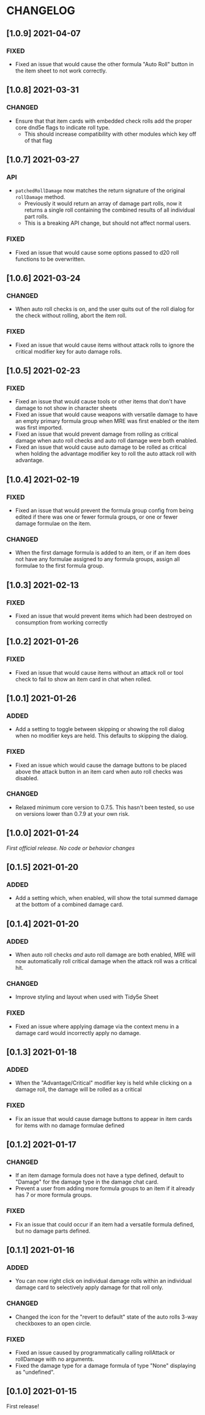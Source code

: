 # CHANGELOG

## [1.0.9] 2021-04-07

### FIXED

- Fixed an issue that would cause the other formula "Auto Roll" button in the item sheet to not work correctly.

## [1.0.8] 2021-03-31

### CHANGED

- Ensure that that item cards with embedded check rolls add the proper core dnd5e flags to indicate roll type.
  - This should increase compatibility with other modules which key off of that flag

## [1.0.7] 2021-03-27

### API

- `patchedRollDamage` now matches the return signature of the original `rollDamage` method.
  - Previously it would return an array of damage part rolls, now it returns a single roll containing the combined results of all individual part rolls.
  - This is a breaking API change, but should not affect normal users.

### FIXED

- Fixed an issue that would cause some options passed to d20 roll functions to be overwritten.

## [1.0.6] 2021-03-24

### CHANGED

- When auto roll checks is on, and the user quits out of the roll dialog for the check without rolling, abort the item roll.

### FIXED

- Fixed an issue that would cause items without attack rolls to ignore the critical modifier key for auto damage rolls.

## [1.0.5] 2021-02-23

### FIXED

- Fixed an issue that would cause tools or other items that don't have damage to not show in character sheets
- Fixed an issue that would cause weapons with versatile damage to have an empty primary formula group when MRE was first enabled or the item was first imported.
- Fixed an issue that would prevent damage from rolling as critical damage when auto roll checks and auto roll damage were both enabled.
- Fixed an issue that would cause auto damage to be rolled as critical when holding the advantage modifier key to roll the auto attack roll with advantage.

## [1.0.4] 2021-02-19

### FIXED

- Fixed an issue that would prevent the formula group config from being edited if there was one or fewer formula groups, or one or fewer damage formulae on the item.

### CHANGED

- When the first damage formula is added to an item, or if an item does not have any formulae assigned to any formula groups, assign all formulae to the first formula group.

## [1.0.3] 2021-02-13

### FIXED

- Fixed an issue that would prevent items which had been destroyed on consumption from working correctly

## [1.0.2] 2021-01-26

### FIXED

- Fixed an issue that would cause items without an attack roll or tool check to fail to show an item card in chat when rolled.

## [1.0.1] 2021-01-26

### ADDED

- Add a setting to toggle between skipping or showing the roll dialog when no modifier keys are held. This defaults to skipping the dialog.

### FIXED

- Fixed an issue which would cause the damage buttons to be placed above the attack button in an item card when auto roll checks was disabled.

### CHANGED

- Relaxed minimum core version to 0.7.5. This hasn't been tested, so use on versions lower than 0.7.9 at your own risk.

## [1.0.0] 2021-01-24

*First official release. No code or behavior changes*

## [0.1.5] 2021-01-20

### ADDED

- Add a setting which, when enabled, will show the total summed damage at the bottom of a combined damage card.

## [0.1.4] 2021-01-20

### ADDED

- When auto roll checks *and* auto roll damage are both enabled,
  MRE will now automatically roll critical damage when the attack roll was a critical hit.
  
### CHANGED

- Improve styling and layout when used with Tidy5e Sheet

### FIXED

- Fixed an issue where applying damage via the context menu in a damage card would incorrectly apply no damage.

## [0.1.3] 2021-01-18

### ADDED

- When the "Advantage/Critical" modifier key is held while clicking on a damage roll, the damage will be rolled as a critical

### FIXED

- Fix an issue that would cause damage buttons to appear in item cards for items with no damage formulae defined

## [0.1.2] 2021-01-17

### CHANGED

- If an item damage formula does not have a type defined, default to "Damage" for the damage type in the damage chat card.
- Prevent a user from adding more formula groups to an item if it already has 7 or more formula groups.

### FIXED

- Fix an issue that could occur if an item had a versatile formula defined, but no damage parts defined.

## [0.1.1] 2021-01-16

### ADDED

- You can now right click on individual damage rolls within an individual damage card to selectively apply damage for that roll only.

### CHANGED

- Changed the icon for the "revert to default" state of the auto rolls 3-way checkboxes to an open circle.

### FIXED

- Fixed an issue caused by programmatically calling rollAttack or rollDamage with no arguments.
- Fixed the damage type for a damage formula of type "None" displaying as "undefined".

## [0.1.0] 2021-01-15

First release!
